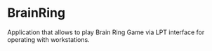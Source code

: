 BrainRing
=========

Application that allows to play Brain Ring Game via LPT interface for operating with workstations.
